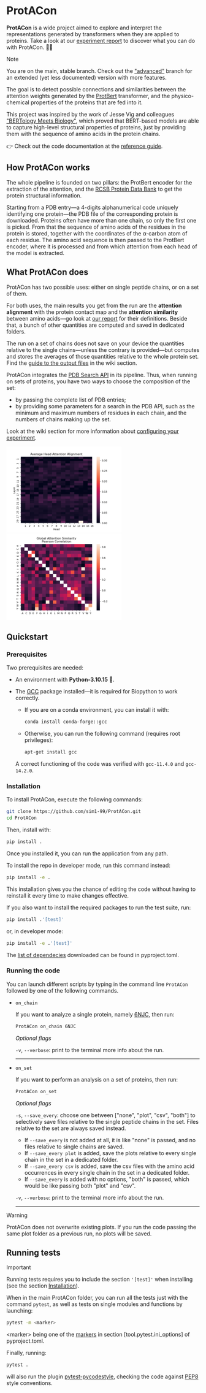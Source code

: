 # ProtACon

**ProtACon** is a wide project aimed to explore and interpret the representations generated by transformers when they are applied to proteins. Take a look at our [experiment report](https://github.com/sim1-99/ProtACon/blob/main/docs/exp_report.pdf) to discover what you can do with ProtACon. 🧑‍🔬

> [!NOTE]
> You are on the main, stable branch. Check out the ["advanced"](https://github.com/sim1-99/ProtACon/tree/advanced) branch for an extended (yet less documented) version with more features.

The goal is to detect possible connections and similarities between the attention weights generated by the [ProtBert](https://huggingface.co/Rostlab/prot_bert) transformer, and the physico-chemical properties of the proteins that are fed into it.

This project was inspired by the work of Jesse Vig and colleagues ["BERTology Meets Biology"](https://arxiv.org/abs/2006.15222), which proved that BERT-based models are able to capture high-level structural properties of proteins, just by providing them with the sequence of amino acids in the protein chains.

👉 Check out the code documentation at the [reference guide](https://protacon.readthedocs.io/en/latest/).

## How ProtACon works

The whole pipeline is founded on two pillars: the ProtBert encoder for the extraction of the attention, and the [RCSB Protein Data Bank](https://www.rcsb.org) to get the protein structural information.

Starting from a PDB entry&mdash;a 4-digits alphanumerical code uniquely identifying one protein&mdash;the PDB file of the corresponding protein is downloaded. Proteins often have more than one chain, so only the first one is picked. From that the sequence of amino acids of the residues in the protein is stored, together with the coordinates of the &alpha;-carbon atom of each residue. The amino acid sequence is then passed to the ProtBert encoder, where it is processed and from which attention from each head of the model is extracted.

## What ProtACon does

ProtACon has two possible uses: either on single peptide chains, or on a set of them.

For both uses, the main results you get from the run are the **attention alignment** with the protein contact map and the **attention similarity** between amino acids&mdash;go look at [our report](https://github.com/sim1-99/ProtACon/blob/main/docs/exp_report.pdf) for their definitions. Beside that, a bunch of other quantities are computed and saved in dedicated folders.

The run on a set of chains does not save on your device the quantities relative to the single chains&mdash;unless the contrary is provided&mdash;but computes and stores the averages of those quantities relative to the whole protein set. Find the [guide to the output files](https://github.com/sim1-99/ProtACon/wiki/Guides#output-overview) in the wiki section.

ProtACon integrates the [PDB Search API](https://search.rcsb.org/#search-services) in its pipeline. Thus, when running on sets of proteins, you have two ways to choose the composition of the set:

- by passing the complete list of PDB entries;
- by providing some parameters for a search in the PDB API, such as the minimum and maximum numbers of residues in each chain, and the numbers of chains making up the set.

Look at the wiki section for more information about [configuring your experiment](https://github.com/sim1-99/ProtACon/wiki/Tutorials#configure-your-experiment).

<!-- markdownlint-disable -->
<p float="left">
  <img src="https://github.com/sim1-99/ProtACon/blob/main/docs/pictures/avg_att_align_heads_6.png?raw=true" width="300" />
  <img src="https://github.com/sim1-99/ProtACon/blob/main/docs/pictures/att_sim.png?raw=true" width="300" />
</p>

## Quickstart

### Prerequisites

Two prerequisites are needed:

- An environment with **Python-3.10.15** 🐍.
- The [GCC](https://gcc.gnu.org/) package installed&mdash;it is required for Biopython to work correctly.

  - If you are on a conda environment, you can install it with:

    ```bash
    conda install conda-forge::gcc
    ```

  - Otherwise, you can run the following command (requires root privileges):

    ```bash
    apt-get install gcc
    ```

  A correct functioning of the code was verified with `gcc-11.4.0` and `gcc-14.2.0`.

### Installation

To install ProtACon, execute the following commands:

```bash
git clone https://github.com/sim1-99/ProtACon.git
cd ProtACon
```

Then, install with:

```bash
pip install .
```

Once you installed it, you can run the application from any path.

To install the repo in developer mode, run this command instead:

```bash
pip install -e .
```

This installation gives you the chance of editing the code without having to reinstall it every time to make changes effective.

If you also want to install the required packages to run the test suite, run:

```bash
pip install .'[test]'
```

or, in developer mode:

```bash
pip install -e .'[test]'
```

The [list of dependecies](https://github.com/sim1-99/ProtACon/blob/9ae08bef9e5a7d1f8591c9f886930d08d7f07d9a/pyproject.toml#L9C1-L21C2) downloaded can be found in pyproject.toml.

### Running the code

You can launch different scripts by typing in the command line `ProtACon` followed by one of the following commands.

- `on_chain`

  If you want to analyze a single protein, namely [6NJC](https://www.rcsb.org/structure/6NJC), then run:

  ```bash
  ProtACon on_chain 6NJC
  ```

  *Optional flags*

  `-v`, `--verbose`: print to the terminal more info about the run.
  ___

- `on_set`

  If you want to perform an analysis on a set of proteins, then run:

  ```bash
  ProtACon on_set
  ```

  *Optional flags*

  `-s`, `--save_every`: choose one between ["none", "plot", "csv", "both"] to selectively save files relative to the single peptide chains in the set. Files relative to the set are always saved instead.

  - If `--save_every` is not added at all, it is like "none" is passed, and no files relative to single chains are saved.
  - If `--save_every plot` is added, save the plots relative to every single chain in the set in a dedicated folder.
  - If `--save_every csv` is added, save the csv files with the amino acid occurrences in every single chain in the set in a dedicated folder.
  - If `--save_every` is added with no options, "both" is passed, which would be like passing both "plot" and "csv".

  `-v`, `--verbose`: print to the terminal more info about the run.
  ___

> [!WARNING]
> ProtACon does not overwrite existing plots. If you run the code passing the same plot folder as a previous run, no plots will be saved.

## Running tests

> [!IMPORTANT]
> Running tests requires you to include the section `'[test]'` when installing (see the section [Installation](https://github.com/sim1-99/ProtACon?tab=readme-ov-file#installation)).

When in the main ProtACon folder, you can run all the tests just with the command `pytest`, as well as tests on single modules and functions by launching:

```bash
pytest -m <marker>
```

\<marker> being one of the [markers](https://github.com/sim1-99/ProtACon/blob/9ae08bef9e5a7d1f8591c9f886930d08d7f07d9a/pyproject.toml#L54C1-L87C2) in section \[tool.pytest.ini_options] of pyproject.toml.

Finally, running:

```bash
pytest .
```

will also run the plugin [pytest-pycodestyle](https://pypi.org/project/pytest-pycodestyle/), checking the code against [PEP8](https://peps.python.org/pep-0008/) style conventions.
